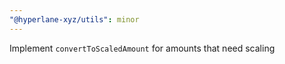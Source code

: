 ```yaml
---
"@hyperlane-xyz/utils": minor
---
```


Implement `convertToScaledAmount` for amounts that need scaling
